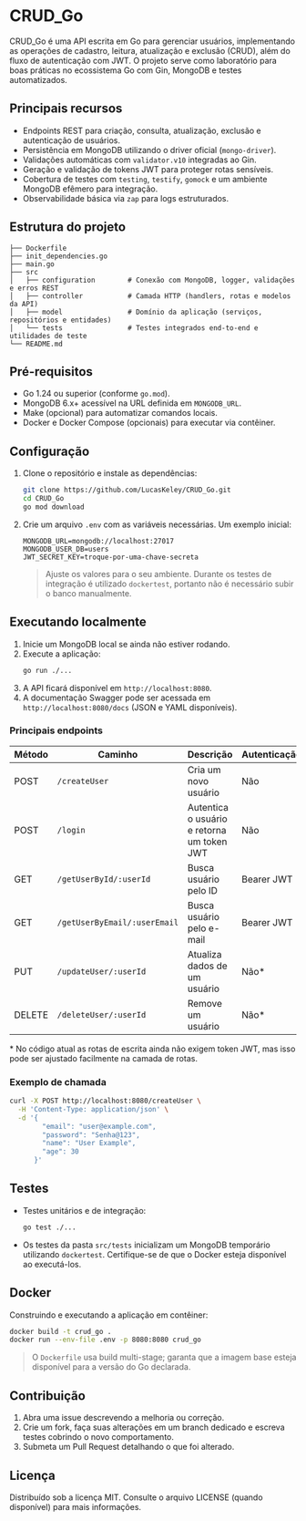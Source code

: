 # CRUD_Go

CRUD_Go é uma API escrita em Go para gerenciar usuários, implementando as operações de cadastro, leitura, atualização e exclusão (CRUD), além do fluxo de autenticação com JWT. O projeto serve como laboratório para boas práticas no ecossistema Go com Gin, MongoDB e testes automatizados.

## Principais recursos
- Endpoints REST para criação, consulta, atualização, exclusão e autenticação de usuários.
- Persistência em MongoDB utilizando o driver oficial (`mongo-driver`).
- Validações automáticas com `validator.v10` integradas ao Gin.
- Geração e validação de tokens JWT para proteger rotas sensíveis.
- Cobertura de testes com `testing`, `testify`, `gomock` e um ambiente MongoDB efêmero para integração.
- Observabilidade básica via `zap` para logs estruturados.

## Estrutura do projeto
```
├── Dockerfile
├── init_dependencies.go
├── main.go
├── src
│   ├── configuration        # Conexão com MongoDB, logger, validações e erros REST
│   ├── controller           # Camada HTTP (handlers, rotas e modelos da API)
│   ├── model                # Domínio da aplicação (serviços, repositórios e entidades)
│   └── tests                # Testes integrados end-to-end e utilidades de teste
└── README.md
```

## Pré-requisitos
- Go 1.24 ou superior (conforme `go.mod`).
- MongoDB 6.x+ acessível na URL definida em `MONGODB_URL`.
- Make (opcional) para automatizar comandos locais.
- Docker e Docker Compose (opcionais) para executar via contêiner.

## Configuração
1. Clone o repositório e instale as dependências:
   ```bash
   git clone https://github.com/LucasKeley/CRUD_Go.git
   cd CRUD_Go
   go mod download
   ```
2. Crie um arquivo `.env` com as variáveis necessárias. Um exemplo inicial:
   ```dotenv
   MONGODB_URL=mongodb://localhost:27017
   MONGODB_USER_DB=users
   JWT_SECRET_KEY=troque-por-uma-chave-secreta
   ```
   > Ajuste os valores para o seu ambiente. Durante os testes de integração é utilizado `dockertest`, portanto não é necessário subir o banco manualmente.

## Executando localmente
1. Inicie um MongoDB local se ainda não estiver rodando.
2. Execute a aplicação:
   ```bash
   go run ./...
   ```
3. A API ficará disponível em `http://localhost:8080`.
4. A documentação Swagger pode ser acessada em `http://localhost:8080/docs` (JSON e YAML disponíveis).

### Principais endpoints
| Método | Caminho                     | Descrição                                    | Autenticação |
| ------ | -------------------------- | -------------------------------------------- | ------------ |
| POST   | `/createUser`              | Cria um novo usuário                         | Não          |
| POST   | `/login`                   | Autentica o usuário e retorna um token JWT   | Não          |
| GET    | `/getUserById/:userId`     | Busca usuário pelo ID                        | Bearer JWT   |
| GET    | `/getUserByEmail/:userEmail` | Busca usuário pelo e-mail                  | Bearer JWT   |
| PUT    | `/updateUser/:userId`      | Atualiza dados de um usuário                 | Não*         |
| DELETE | `/deleteUser/:userId`      | Remove um usuário                            | Não*         |

\* No código atual as rotas de escrita ainda não exigem token JWT, mas isso pode ser ajustado facilmente na camada de rotas.

### Exemplo de chamada
```bash
curl -X POST http://localhost:8080/createUser \
  -H 'Content-Type: application/json' \
  -d '{
        "email": "user@example.com",
        "password": "Senha@123",
        "name": "User Example",
        "age": 30
      }'
```

## Testes
- Testes unitários e de integração:
  ```bash
  go test ./...
  ```
- Os testes da pasta `src/tests` inicializam um MongoDB temporário utilizando `dockertest`. Certifique-se de que o Docker esteja disponível ao executá-los.

## Docker
Construindo e executando a aplicação em contêiner:
```bash
docker build -t crud_go .
docker run --env-file .env -p 8080:8080 crud_go
```
> O `Dockerfile` usa build multi-stage; garanta que a imagem base esteja disponível para a versão do Go declarada.

## Contribuição
1. Abra uma issue descrevendo a melhoria ou correção.
2. Crie um fork, faça suas alterações em um branch dedicado e escreva testes cobrindo o novo comportamento.
3. Submeta um Pull Request detalhando o que foi alterado.

## Licença
Distribuído sob a licença MIT. Consulte o arquivo LICENSE (quando disponível) para mais informações.
